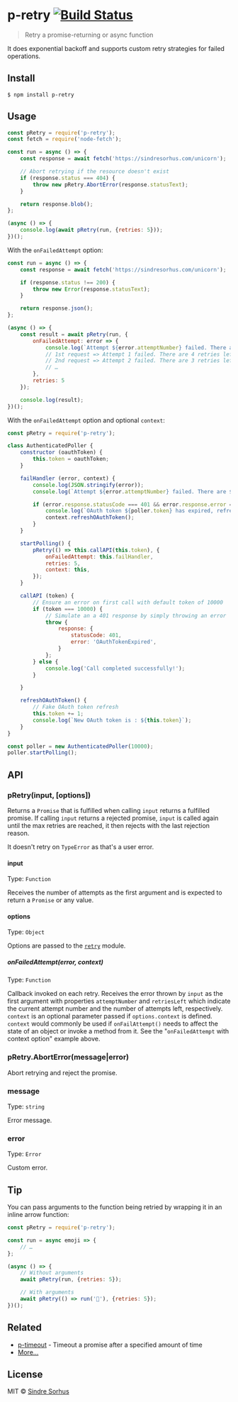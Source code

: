 # p-retry [![Build Status](https://travis-ci.org/sindresorhus/p-retry.svg?branch=master)](https://travis-ci.org/sindresorhus/p-retry)

> Retry a promise-returning or async function

It does exponential backoff and supports custom retry strategies for failed operations.


## Install

```
$ npm install p-retry
```


## Usage

```js
const pRetry = require('p-retry');
const fetch = require('node-fetch');

const run = async () => {
	const response = await fetch('https://sindresorhus.com/unicorn');

	// Abort retrying if the resource doesn't exist
	if (response.status === 404) {
		throw new pRetry.AbortError(response.statusText);
	}

	return response.blob();
};

(async () => {
	console.log(await pRetry(run, {retries: 5}));
})();
```

With the `onFailedAttempt` option:

```js
const run = async () => {
	const response = await fetch('https://sindresorhus.com/unicorn');

	if (response.status !== 200) {
		throw new Error(response.statusText);
	}

	return response.json();
};

(async () => {
	const result = await pRetry(run, {
		onFailedAttempt: error => {
			console.log(`Attempt ${error.attemptNumber} failed. There are ${error.retriesLeft} retries left.`);
			// 1st request => Attempt 1 failed. There are 4 retries left.
			// 2nd request => Attempt 2 failed. There are 3 retries left.
			// …
		},
		retries: 5
	});

	console.log(result);
})();
```

With the `onFailedAttempt` option and optional `context`:

```js
const pRetry = require('p-retry');

class AuthenticatedPoller {
    constructor (oauthToken) {
        this.token = oauthToken;
    }

    failHandler (error, context) {
        console.log(JSON.stringify(error));
        console.log(`Attempt ${error.attemptNumber} failed. There are ${error.retriesLeft} retries left.`);

        if (error.response.statusCode === 401 && error.response.error === 'OAuthTokenExpired') {
            console.log(`OAuth token ${poller.token} has expired, refreshing token`);
            context.refreshOAuthToken();
        }
    }

    startPolling() {
        pRetry(() => this.callAPI(this.token), {
            onFailedAttempt: this.failHandler,
            retries: 5,
            context: this,
        });
    }

    callAPI (token) {
        // Ensure an error on first call with default token of 10000
        if (token === 10000) {
            // Simulate an a 401 response by simply throwing an error
            throw {
                response: {
                    statusCode: 401,
                    error: 'OAuthTokenExpired',
                }
            };
        } else {
            console.log('Call completed successfully!');
        }

    }

    refreshOAuthToken() {
        // Fake OAuth token refresh
        this.token += 1;
        console.log(`New OAuth token is : ${this.token}`);
    }
}

const poller = new AuthenticatedPoller(10000);
poller.startPolling();

```

## API

### pRetry(input, [options])

Returns a `Promise` that is fulfilled when calling `input` returns a fulfilled promise. If calling `input` returns a rejected promise, `input` is called again until the max retries are reached, it then rejects with the last rejection reason.

It doesn't retry on `TypeError` as that's a user error.

#### input

Type: `Function`

Receives the number of attempts as the first argument and is expected to return a `Promise` or any value.

#### options

Type: `Object`

Options are passed to the [`retry`](https://github.com/tim-kos/node-retry#retryoperationoptions) module.

##### onFailedAttempt(error, context)

Type: `Function`

Callback invoked on each retry. Receives the error thrown by `input` as the first argument with properties `attemptNumber` and `retriesLeft` which indicate the current attempt number and the number of attempts left, respectively.  `context` is an optional parameter passed if `options.context` is defined.  `context` would commonly be used if `onFailAttempt()` needs to affect the state of an object or invoke a method from it.  See the "`onFailedAttempt` with context option" example above.

### pRetry.AbortError(message|error)

Abort retrying and reject the promise.

### message

Type: `string`

Error message.

### error

Type: `Error`

Custom error.


## Tip

You can pass arguments to the function being retried by wrapping it in an inline arrow function:

```js
const pRetry = require('p-retry');

const run = async emoji => {
	// …
};

(async () => {
	// Without arguments
	await pRetry(run, {retries: 5});

	// With arguments
	await pRetry(() => run('🦄'), {retries: 5});
})();
```


## Related

- [p-timeout](https://github.com/sindresorhus/p-timeout) - Timeout a promise after a specified amount of time
- [More…](https://github.com/sindresorhus/promise-fun)


## License

MIT © [Sindre Sorhus](https://sindresorhus.com)
